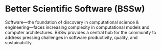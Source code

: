# Better Scientific Software (BSSw)

Software—the foundation of discovery in computational science & engineering—faces increasing complexity in computational models and computer architectures. BSSw provides a central hub for the community to address pressing challenges in software productivity, quality, and sustainability.


<!---
Slide1 L: blog_posts/what-does-this-line-do-the-challenge-of-writing-a-well-documented-code
Slide1 R: images/raw/master/Blog_0920_QuadF3.png
Slide2 L: blog_posts/applications-open-for-the-2021-bssw-fellowship-program
Slide2 R: images/raw/master/Blog_0720_Fellows.png
Slide3 L: blog_posts/a-community-of-practice-around-peer-review-for-long-term-research-software-sustainability
Slide3 R: images/raw/master/Blog_0820_Peer_review.png
Slide4 L: blog_posts/working-remotely-the-exascale-computing-project-ecp-panel-series
Slide4 R: events/webinar-scalable-precision-tuning-of-numerical-software
Slide5 L: events/the-international-series-of-online-research-software-events-sorse
Slide5 R: events/call-for-posters-minisymposterium-on-software-productivity-and-sustainability-for-computational-science-and-engineering
--->

<!---
LCM: Saving for use again later

Slide1 Left: blog_posts/scientific-software-projects-and-their-communities
Slide 1 Right: items/resources-for-maximizing-remote-working
Slide2 Left: blog_posts/cleaning-your-work-surfaces-one-way-to-help-flatten-the-curve
Slide2 Right: images/raw/master/Blog_0320_COVID19.png
Slide3 Left: blog_posts/spreading-ideas-about-better-scientific-software
Slide3 Right: images/raw/master/Blog_0225_Computational.jpg
Slide4 Left: blog_posts/productivity-and-sustainability-improvement-planning-psip
Slide4 Right: images/raw/master/Blog_0120_PSIP_logo.png
Slide5 Left: items/finalizing-your-julia-package
Slide5 Right: events/webinar-best-practices-for-using-proxy-applications-as-benchmarks
--->

<!---
[Site Overview](SiteOverview.md)

[Communities Overview](CommunitiesOverview.md)

[Intro to CSE](IntroToCse.md)

[Intro to HPC](IntroToHpc.md)

--->

